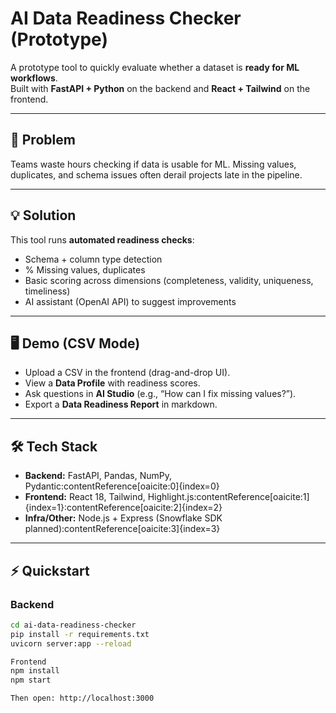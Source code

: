 # AI Data Readiness Checker (Prototype)

A prototype tool to quickly evaluate whether a dataset is **ready for ML workflows**.  
Built with **FastAPI + Python** on the backend and **React + Tailwind** on the frontend.

---

## 🚨 Problem
Teams waste hours checking if data is usable for ML. Missing values, duplicates, and schema issues often derail projects late in the pipeline.

---

## 💡 Solution
This tool runs **automated readiness checks**:
- Schema + column type detection  
- % Missing values, duplicates  
- Basic scoring across dimensions (completeness, validity, uniqueness, timeliness)  
- AI assistant (OpenAI API) to suggest improvements  

---

## 🖥️ Demo (CSV Mode)
- Upload a CSV in the frontend (drag-and-drop UI).
- View a **Data Profile** with readiness scores.  
- Ask questions in **AI Studio** (e.g., “How can I fix missing values?”).  
- Export a **Data Readiness Report** in markdown.  

---

## 🛠️ Tech Stack
- **Backend:** FastAPI, Pandas, NumPy, Pydantic:contentReference[oaicite:0]{index=0}  
- **Frontend:** React 18, Tailwind, Highlight.js:contentReference[oaicite:1]{index=1}:contentReference[oaicite:2]{index=2}  
- **Infra/Other:** Node.js + Express (Snowflake SDK planned):contentReference[oaicite:3]{index=3}  

---

## ⚡ Quickstart

### Backend
```bash
cd ai-data-readiness-checker
pip install -r requirements.txt
uvicorn server:app --reload

Frontend
npm install
npm start

Then open: http://localhost:3000
